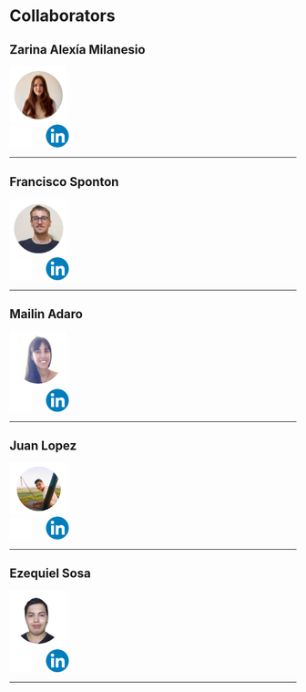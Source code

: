 #  Collaborators

## Zarina Alexía Milanesio

<div>
 <img src="./public/image-collaborators/Ale.png" width='100' /> 
 <div>
 <a href='https://github.com/AlexiaMilanesio'><img src="./public/ico/GitHub.png" width='40'/></a>
 <span>&nbsp;&nbsp;&nbsp;&nbsp;</span>
 <a href='https://www.linkedin.com/in/zarina-alexia-milanesio'><img src="./public/ico/Linkedin.png" width='40' /> </a>
 <div>
 <hr>
</div>

## Francisco Sponton

<div>
 <img src="./public/image-collaborators/Fran.png" width='100' /> 
 <div>
 <a href='https://github.com/fspontono'><img src="./public/ico/GitHub.png" width='40'/></a>
 <span>&nbsp;&nbsp;&nbsp;&nbsp;</span>
 <a href='https://www.linkedin.com/in/juan-francisco-sponton-moretti/'><img src="./public/ico/Linkedin.png" width='40' /> </a>
 <div>
  <hr>
</div>

## Mailin Adaro

<div>
 <img src="./public/image-collaborators/Mailin.png" width='100' /> 
 <div>
 <a href='https://github.com/mailinadaro'><img src="./public/ico/GitHub.png" width='40'/></a>
 <span>&nbsp;&nbsp;&nbsp;&nbsp;</span>
 <a href='https://www.linkedin.com/in/mailinadarofullstackdeveloper/'><img src="./public/ico/Linkedin.png" width='40' /></a>
 <div>
  <hr>
</div>

## Juan Lopez

<div>
 <img src="./public/image-collaborators/Juan.png" width='100' /> 
 <div>
 <a href='https://github.com/Juanlopez01'><img src="./public/ico/GitHub.png" width='40'/></a>
 <span>&nbsp;&nbsp;&nbsp;&nbsp;</span>
 <a href='https://www.linkedin.com/in/juanlopez01/'><img src="./public/ico/Linkedin.png" width='40' /></a>
 <div>
  <hr>
</div>

## Ezequiel Sosa

<div>
 <img src="./public/image-collaborators/Eze.png" width='100' /> 
 <div>
 <a href='https://github.com/000EZE000'><img src="./public/ico/GitHub.png" width='40'/></a>
 <span>&nbsp;&nbsp;&nbsp;&nbsp;</span>
 <a href='https://www.linkedin.com/in/ezequiel-sosa-475150248/'><img src="./public/ico/Linkedin.png" width='40' /></a>
 <div>
  <hr>
</div>